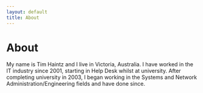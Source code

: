 ```yaml
---
layout: default
title: About
---
```

# About

My name is Tim Haintz and I live in Victoria, Australia. I have worked in the IT industry since 2001, starting in Help Desk whilst at university. After completing university in 2003, I began working in the Systems and Network Administration/Engineering fields and have done since.